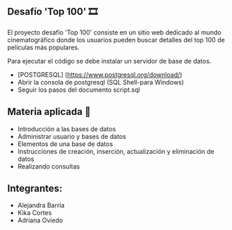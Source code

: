 ## Desafío 'Top 100' 🎞️

El proyecto desafío 'Top 100' consiste en un sitio web dedicado al mundo cinematográfico donde los usuarios pueden buscar detalles del top 100 de películas más populares. 

Para ejecutar el código se debe instalar un servidor de base de datos.
- [POSTGRESQL] (https://www.postgresql.org/download/)
- Abrir la consola de postgresql (SQL Shell-para Windows)
- Seguir los pasos del documento script.sql
## Materia aplicada :page_with_curl:
- Introducción a las bases de datos
- Administrar usuario y bases de datos
- Elementos de una base de datos
- Instrucciones de creación, inserción, actualización y eliminación de datos
- Realizando consultas
## Integrantes:
- Alejandra Barria
- Kika Cortes
- Adriana Oviedo

